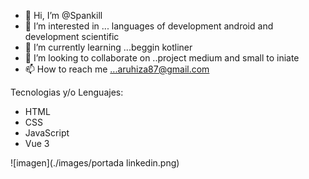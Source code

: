 - 👋 Hi, I’m @Spankill
- 👀 I’m interested in ... languages of development android and development scientific 
- 🌱 I’m currently learning ...beggin kotliner
- 💞️ I’m looking to collaborate on ..project medium and small to iniate
- 📫 How to reach me ...aruhiza87@gmail.com

<!---
Spankill/Spankill is a ✨ special ✨ repository because its `README.md` (this file) appears on your GitHub profile.
You can click the Preview link to take a look at your changes.
--->
Tecnologias y/o Lenguajes:
- HTML
- CSS
- JavaScript
- Vue 3

![imagen](./images/portada linkedin.png)
  
